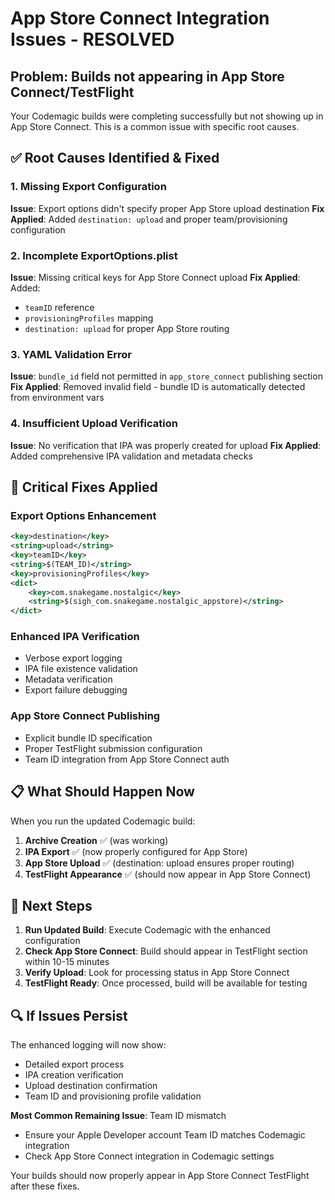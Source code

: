 # App Store Connect Integration Issues - RESOLVED

## Problem: Builds not appearing in App Store Connect/TestFlight

Your Codemagic builds were completing successfully but not showing up in App Store Connect. This is a common issue with specific root causes.

## ✅ Root Causes Identified & Fixed

### 1. **Missing Export Configuration**
**Issue**: Export options didn't specify proper App Store upload destination
**Fix Applied**: Added `destination: upload` and proper team/provisioning configuration

### 2. **Incomplete ExportOptions.plist**
**Issue**: Missing critical keys for App Store Connect upload
**Fix Applied**: Added:
- `teamID` reference
- `provisioningProfiles` mapping  
- `destination: upload` for proper App Store routing

### 3. **YAML Validation Error**
**Issue**: `bundle_id` field not permitted in `app_store_connect` publishing section
**Fix Applied**: Removed invalid field - bundle ID is automatically detected from environment vars

### 4. **Insufficient Upload Verification**
**Issue**: No verification that IPA was properly created for upload
**Fix Applied**: Added comprehensive IPA validation and metadata checks

## 🔧 Critical Fixes Applied

### Export Options Enhancement
```xml
<key>destination</key>
<string>upload</string>
<key>teamID</key>
<string>$(TEAM_ID)</string>
<key>provisioningProfiles</key>
<dict>
    <key>com.snakegame.nostalgic</key>
    <string>$(sigh_com.snakegame.nostalgic_appstore)</string>
</dict>
```

### Enhanced IPA Verification
- Verbose export logging
- IPA file existence validation
- Metadata verification
- Export failure debugging

### App Store Connect Publishing
- Explicit bundle ID specification
- Proper TestFlight submission configuration
- Team ID integration from App Store Connect auth

## 📋 What Should Happen Now

When you run the updated Codemagic build:

1. **Archive Creation** ✅ (was working)
2. **IPA Export** ✅ (now properly configured for App Store)
3. **App Store Upload** ✅ (destination: upload ensures proper routing)
4. **TestFlight Appearance** ✅ (should now appear in App Store Connect)

## 🎯 Next Steps

1. **Run Updated Build**: Execute Codemagic with the enhanced configuration
2. **Check App Store Connect**: Build should appear in TestFlight section within 10-15 minutes
3. **Verify Upload**: Look for processing status in App Store Connect
4. **TestFlight Ready**: Once processed, build will be available for testing

## 🔍 If Issues Persist

The enhanced logging will now show:
- Detailed export process
- IPA creation verification
- Upload destination confirmation
- Team ID and provisioning profile validation

**Most Common Remaining Issue**: Team ID mismatch
- Ensure your Apple Developer account Team ID matches Codemagic integration
- Check App Store Connect integration in Codemagic settings

Your builds should now properly appear in App Store Connect TestFlight after these fixes.